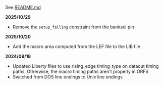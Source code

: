See [README.md](https://github.com/The-OpenROAD-Project/asap7)

**2025/10/29**
- Remove the `setup_falling` constraint from the banksel pin

**2025/10/20**
- Add the macro area computed from the LEF file to the LIB file

**2024/09/18**
- Updated Liberty files to use rising_edge timing_type on dataout timing paths. Otherwise, the macro timing paths aren't properly in ORFS
- Switched from DOS line endings to Unix line endings
  